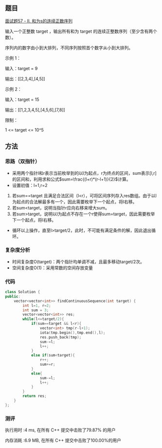 ## 题目
[面试题57 - II. 和为s的连续正数序列](https://leetcode-cn.com/problems/he-wei-sde-lian-xu-zheng-shu-xu-lie-lcof/)

输入一个正整数 target ，输出所有和为 target 的连续正整数序列（至少含有两个数）。

序列内的数字由小到大排列，不同序列按照首个数字从小到大排列。

 

示例 1：

输入：target = 9

输出：[[2,3,4],[4,5]]

示例 2：

输入：target = 15

输出：[[1,2,3,4,5],[4,5,6],[7,8]]

 

限制：

  1 <= target <= 10^5


## 方法
### 思路（双指针）
- 采用两个指针l和r表示当前枚举到的以l为起点，r为终点的区间，sum表示[l,r]的区间和，利用求和公式$sum=\frac{(l+r)*(r-l+1)}{2}$计算。
- 设置初值：l=1,r=2
1. 若sum==target 且满足合法区间（l<r），可将区间序列存入res数组。由于以l为起点的合法解最多有一个，因此需要枚举下一个起点，将l右移。
2. 若sum<target，说明当指针r应向右移来增大sum。
3. 若sum>target，说明以l为起点不存在一个r使得sum=target，因此需要枚举下一个起点，将l右移。
- 循环以上操作，直至l>target/2，此时，不可能有满足条件的解，因此退出循环。


### 复杂度分析
- 时间复杂度O(target)：两个指针均单调不减，且最多移动target/2次。
- 空间复杂度O(1)：采用常数的空间存放变量

### 代码
```cpp
class Solution {
public:
    vector<vector<int>> findContinuousSequence(int target) {
        int l=1, r=2;
        int sum = 3;
        vector<vector<int>> res;
        while(l<=target/2){
            if(sum==target && l<r){
                vector<int> tmp(r-l+1);
                iota(tmp.begin(),tmp.end(),l);
                res.push_back(tmp);
                sum-=l;
                l++;
            }
            else if(sum<target){
                r++;
                sum+=r;
            }
            else{
                sum-=l;
                l++;
            }
        }
        return res;
    }
};
```

### 测评
执行用时 :4 ms, 在所有 C++ 提交中击败了79.87% 的用户

内存消耗 :6.9 MB, 在所有 C++ 提交中击败了100.00%的用户
